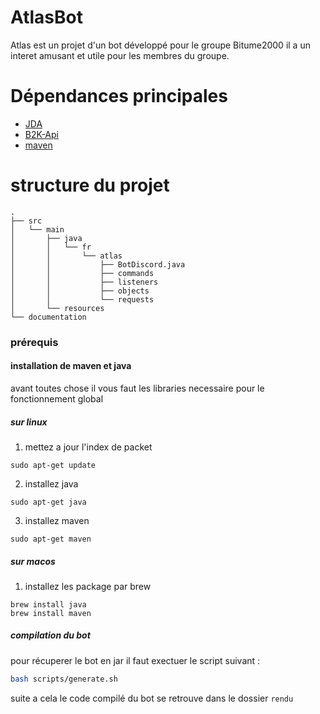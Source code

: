 # AtlasBot

Atlas est un projet d'un bot développé pour le groupe Bitume2000 il a un interet amusant et utile pour les membres du groupe.

# Dépendances principales

- [JDA](https://github.com/discord-jda/JDA)
- [B2K-Api](https://github.com/Gwilhoa/apib2k)
- [maven](https://maven.apache.org/)

# structure du projet
```
.
├── src
│   └── main
│       ├── java
│       │   └── fr
│       │       └── atlas
│       │           ├── BotDiscord.java
│       │           ├── commands
│       │           ├── listeners
│       │           ├── objects
│       │           └── requests
│       └── resources
└── documentation

```

### prérequis

#### installation de maven et java
avant toutes chose il vous faut les libraries necessaire pour le fonctionnement global
##### sur linux
1. mettez a jour l'index de packet
```shell
sudo apt-get update
```

2. installez java
```shell
sudo apt-get java
```
3. installez maven
```shell
sudo apt-get maven
```

##### sur macos
1. installez les package par brew
```shell
brew install java
brew install maven
```

##### compilation du bot
pour récuperer le bot en jar il faut exectuer le script suivant :
```bash
bash scripts/generate.sh
```

suite a cela le code compilé du bot se retrouve dans le dossier ``rendu``